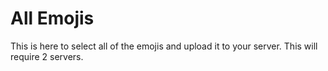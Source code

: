 # All Emojis

This is here to select all of the emojis and upload it to your server. This will require 2 servers.
